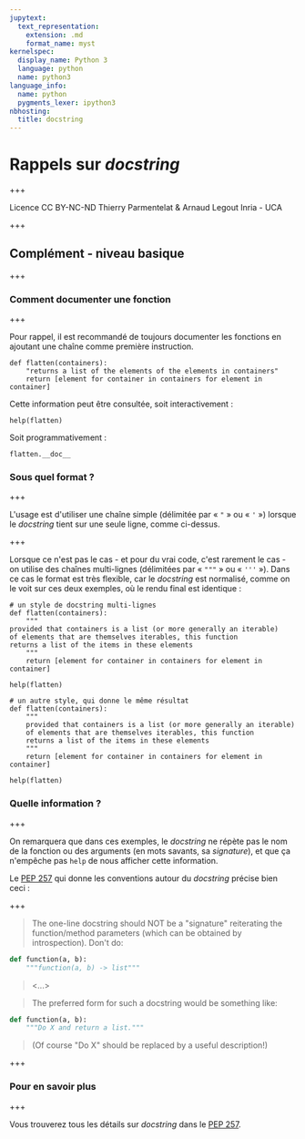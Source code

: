 ```yaml
---
jupytext:
  text_representation:
    extension: .md
    format_name: myst
kernelspec:
  display_name: Python 3
  language: python
  name: python3
language_info:
  name: python
  pygments_lexer: ipython3
nbhosting:
  title: docstring
---
```


# Rappels sur *docstring*

+++

<div class="licence">
<span>Licence CC BY-NC-ND</span>
<span>Thierry Parmentelat &amp; Arnaud Legout</span>
<span>Inria - UCA</span>
</div>

+++

## Complément - niveau basique

+++

### Comment documenter une fonction

+++

Pour rappel, il est recommandé de toujours documenter les fonctions en ajoutant une chaîne comme première instruction.

```{code-cell} ipython3
def flatten(containers):
    "returns a list of the elements of the elements in containers"
    return [element for container in containers for element in container]
```

Cette information peut être consultée, soit interactivement :

```{code-cell} ipython3
help(flatten)
```

Soit programmativement :

```{code-cell} ipython3
flatten.__doc__
```

### Sous quel format ?

+++

L'usage est d'utiliser une chaîne simple (délimitée par « `"` » ou « `'` ») lorsque le *docstring* tient sur une seule ligne, comme ci-dessus.

+++

Lorsque ce n'est pas le cas - et pour du vrai code, c'est rarement le cas - on utilise des chaînes multi-lignes (délimitées par « `"""` » ou « `'''` »). Dans ce cas le format est très flexible, car le *docstring* est normalisé, comme on le voit sur ces deux exemples, où le rendu final est identique :

```{code-cell} ipython3
# un style de docstring multi-lignes
def flatten(containers):
    """
provided that containers is a list (or more generally an iterable)
of elements that are themselves iterables, this function
returns a list of the items in these elements
    """
    return [element for container in containers for element in container]

help(flatten)
```

```{code-cell} ipython3
# un autre style, qui donne le même résultat
def flatten(containers):
    """
    provided that containers is a list (or more generally an iterable)
    of elements that are themselves iterables, this function
    returns a list of the items in these elements
    """
    return [element for container in containers for element in container]

help(flatten)
```

### Quelle information ?

+++

On remarquera que dans ces exemples, le *docstring* ne répète pas le nom de la fonction ou des arguments (en mots savants, sa *signature*), et que ça n'empêche pas `help` de nous afficher cette information.

Le [PEP 257](http://legacy.python.org/dev/peps/pep-0257/) qui donne les conventions autour du *docstring* précise bien ceci :

+++

>  The one-line docstring should NOT be a "signature" reiterating the function/method parameters (which can be obtained by introspection). Don't do:

  ```python
  def function(a, b):
      """function(a, b) -> list"""
  ```

>    <...>

>    The preferred form for such a docstring would be something like:

  ```python
  def function(a, b):
      """Do X and return a list."""
  ```

>    (Of course "Do X" should be replaced by a useful description!)

+++

### Pour en savoir plus

+++

Vous trouverez tous les détails sur *docstring* dans le [PEP 257](http://legacy.python.org/dev/peps/pep-0257/).
